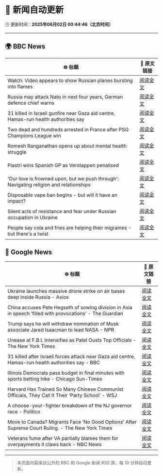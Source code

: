 # 🧠 新闻自动更新

🕒 更新时间：**2025年06月02日 00:44:46（北京时间）**

---

## 🌍 BBC News

| 🌐 标题 | 🔗 原文链接 |
|--------|-------------|
| Watch: Video appears to show Russian planes bursting into flames | [阅读全文](https://www.bbc.com/news/videos/cvg53nyg72vo) |
| Russia may attack Nato in next four years, German defence chief warns | [阅读全文](https://www.bbc.com/news/articles/c62v63gl8rvo) |
| 31 killed in Israeli gunfire near Gaza aid centre, Hamas-run health authorities say | [阅读全文](https://www.bbc.com/news/articles/c991j01lym3o) |
| Two dead and hundreds arrested in France after PSG Champions League win | [阅读全文](https://www.bbc.com/news/articles/ckgqyg325gno) |
| Romesh Ranganathan opens up about mental health struggle | [阅读全文](https://www.bbc.com/news/articles/cy8np7zzdl3o) |
| Piastri wins Spanish GP as Verstappen penalised | [阅读全文](https://www.bbc.com/sport/formula1/articles/cj6rd8yrpyyo) |
| 'Our love is frowned upon, but we push through': Navigating religion and relationships | [阅读全文](https://www.bbc.com/news/articles/c8xg5ypwdpyo) |
| Disposable vape ban begins - but will it have an impact? | [阅读全文](https://www.bbc.com/news/articles/c80kxx2xr77o) |
| Silent acts of resistance and fear under Russian occupation in Ukraine | [阅读全文](https://www.bbc.com/news/articles/czj40rn8k0wo) |
| People say cola and fries are helping their migraines - but there's a twist | [阅读全文](https://www.bbc.com/news/articles/c23mrl5x53ro) |

## 📰 Google News

| 🌐 标题 | 🔗 原文链接 |
|--------|-------------|
| Ukraine launches massive drone strike on air bases deep inside Russia - Axios | [阅读全文](https://news.google.com/rss/articles/CBMibkFVX3lxTE1aU2h5ZV9aZFRsU3VxT0lLTXdFVk9xb09mRFZNVDkyanMtVnNGczBWRDltSVFzMVRsekw1djM1WEhtOFJhak82eXdNY2VNV1p3ZjBLNi1GbGhDREd5YmlycnBGcHU4VU9zWDQ5Z1Bn?oc=5) |
| China accuses Pete Hegseth of sowing division in Asia in speech ‘filled with provocations’ - The Guardian | [阅读全文](https://news.google.com/rss/articles/CBMizwFBVV95cUxNQ0I4aFQyU3RwRk05X2I2WWZ6QXBEUHR0WUIycExhN2R1QTNyUFJLT0VUanNEbmZBTUtoM2s5a0E1RVVTVWVWSkhqZzhWY211MVZhUmNxVmZ2VVQtdVk5YktES053d2RobU5wdTYtelZsVk9RN1VPSTZ3VkhDTVlfMzFGOTVwRGUxODQzVDNGZFVpZGFFWWpNLXVWRHlnTzItaE1iMmxYVFdfblQ5MkNyWFBhUUhiYUlkWlZubE9Ibm9IeDF1bmtrTUJpRzRVOXc?oc=5) |
| Trump says he will withdraw nomination of Musk associate Jared Isaacman to lead NASA - NPR | [阅读全文](https://news.google.com/rss/articles/CBMihAFBVV95cUxQX0pfemNvbVVYVzRiRkFNbDhVWC1uRV9ROVA3YWdSQkFRZDB1bDZma3BYZXBYZ2tydy1XTTN5M3c5N0VDSFZxNzNFUzZRb3lKeVM0RUIxc0MzNlh6SlNYeEIzN09YV1NnVTFIalQtcFVsMk1EMTFBVEw5aFpQWmh1V1YzVnQ?oc=5) |
| Unease at F.B.I. Intensifies as Patel Ousts Top Officials - The New York Times | [阅读全文](https://news.google.com/rss/articles/CBMibkFVX3lxTFBFZ0tXZFJhSE9MMlhwLW1BRVRwU3NMYkdWb2M4bVE5QXJ5WEJxMWZWV19jV3BCUFgzSzJYc1VWeUl4dVZWNVVHWFB4dV9UUFloejdmR0daZlJNNnlBaEs2YnUwa0Qtb1J6cllDaUhB?oc=5) |
| 31 killed after Israeli forces attack near Gaza aid centre, Hamas-run health authorities say - BBC | [阅读全文](https://news.google.com/rss/articles/CBMiWkFVX3lxTE40RmtFTFBWSndMeUNwbUNOeTN2emowakt6RktUSGRLU3BOUEp1MjVUbEpzd2R1TXZrekNVZXdWcHJqLWNYM0xBRVo0cGh1SUF5a2VtM2ltYXpHZ9IBX0FVX3lxTE9YWVE4bEJTTVVyLUtPM3dBNWY2UHprREdURXBuOFFoQ08ycDkxQ19zSnNyWUdDV2hZczMxeXpNcXFqS2tSZlFFSmVNd3pQakVCckdWU3loRmNfR0F3N2dj?oc=5) |
| Illinois Democrats pass budget in final minutes with sports betting hike - Chicago Sun-Times | [阅读全文](https://news.google.com/rss/articles/CBMipgFBVV95cUxNUld0MXdMZ19scTVrUk1HblIwalg4R0VjNVIzV01DVzVOSzZaRUpCWmlqUTFQbmlxQzJvdURPYlFGQTJUQkFoMFdHNmV3cXdPckZrMzlIMVRNeW9sYjhxLThpT0ZIT1RlZmFTbk8zbVRGbWlQYnRmTVJQejcwTG0wNjhXTmx2SE5yQnBRWGFfdV9LVXotdDloUzJnUU9VbDZ0RzdCdmxB?oc=5) |
| Harvard Has Trained So Many Chinese Communist Officials, They Call It Their ‘Party School’ - WSJ | [阅读全文](https://news.google.com/rss/articles/CBMiekFVX3lxTFB3N0VIdktjeTFNalhEMDhvdVc4eWpZNzc4blFuNm5rbTBKeGF1Rkd2dElmRldjSHRnVEIwd1F5Q01yd3R0bFE1WmZtTzNPNEFTU1Z0cjBObTAycjF3Z01ES1pQR0x3ZmpsUWprcHZyRXJrMThjdWppRjVn?oc=5) |
| A choose-your-fighter breakdown of the NJ governor race - Politico | [阅读全文](https://news.google.com/rss/articles/CBMijwFBVV95cUxOaF9xRnZ0S05yVDQyaVMtd0xtdkNvY3FKRnh4S3pSbU5FLUxzeDVodFlmZUlSTDI2SklBNjZNaW56VUtqTkE4R1FpeWFTVnpvR3h3bERJWFVkU1BRdHZtazYzQm5kUnZ6Uk9jMi1ZbkNwdngtZUJjejRHYXM2cFV4ZHltVzc1RnV4dGNWdFZKYw?oc=5) |
| Move to Canada? Migrants Face ‘No Good Options’ After Supreme Court Ruling. - The New York Times | [阅读全文](https://news.google.com/rss/articles/CBMilgFBVV95cUxOQkJXMV9abmpEVzBnSS1uWUV3bEdiVzRXbUhQWE9NZ3lVVWhTdjAtQVZvYWx2aElCVnlHOTdfYUhDUS1zVF81Yi1yTHo3ei1haVVIV2dWRThzNnVoYW1IeURjelR4ekVldW9MQWwwZm1SMWNDc2JXWHJmZEFQUlpmcGxneXNZd1pDVm5hWjhHODM5SkFOcXc?oc=5) |
| Veterans fume after VA partially blames them for overpayments it claws back - NBC News | [阅读全文](https://news.google.com/rss/articles/CBMiqAFBVV95cUxNX1ZncGJiNFNvM0dyOFc2dU1LZkVKdXB0TVZZMHV3UHZsblVEcmlURjYzb3RydFlQYkxoMTZRYldtNWY4b1RfRnl0NzhzY3VHVG9vdGQzUGU1QkVuaVpQMkd1dFFSc1ZOSm1xVDNGQzgwRUFRNWdZVGo3bmtRaEw4MVQyeGl5QnFiMENjc0xrX1V2Sk11S2tTVGlka2pUbHhTUmxxYzZxaHLSAVZBVV95cUxPVktTOGQ2blJiRlNpZHE5RXBzcVhxY2V6c0VCOTZPRkdpZ19jSVZGVTRwLXBDTUlhc0s1NTdMWkJrOTlHZm9WcGtuV0RqUHM3RGl0bm96Zw?oc=5) |

---
> 本页面内容来自公开的 BBC 和 Google 新闻 RSS 源，每 10 分钟自动更新。